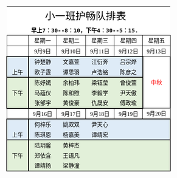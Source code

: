 <!doctype html public "-//w3c//dtd xhtml 1.0 transitional//en" "http://www.w3.org/tr/xhtml1/dtd/xhtml1-transitional.dtd">
<html xmlns:v="urn:schemas-microsoft-com:vml"
xmlns:o="urn:schemas-microsoft-com:office:office"
xmlns:x="urn:schemas-microsoft-com:office:excel"
xmlns="http://www.w3.org/TR/REC-html40">

<head>
<meta http-equiv="Content-Type" content="text/html; charset=utf-8">
<meta name="ProgId" content="Excel.Sheet">
<meta name="Generator" content="Aspose.Cell 18.4">
<link rel="File-List" href="090520175159_files/filelist.xml">
<link rel="Edit-Time-Data" href="090520175159_files/editdata.mso">
<link rel="OLE-Object-Data" href="090520175159_files/oledata.mso">
<!--[if gte mso 9]><xml>
 <o:DocumentProperties>
  <o:Author>bin chen</o:Author>
  <o:Created>2015-06-06T02:19:34Z</o:Created>
  <o:LastSaved>2019-09-05T19:19:11Z</o:LastSaved>
</o:DocumentProperties>
</xml><![endif]-->
<style>
<!--table
 {mso-displayed-decimal-separator:"\.";
 mso-displayed-thousand-separator:"\,";}
@page
 {
 mso-header-data:"";
 mso-footer-data:"";
 margin:0.75in 0.7in 0.75in 0.7in;
 mso-header-margin:0.3in;
 mso-footer-margin:0.3in;
 mso-page-orientation:Portrait;
 }
tr
 {mso-height-source:auto;
 mso-ruby-visibility:none;}
col
 {mso-width-source:auto;
 mso-ruby-visibility:none;}
br
 {mso-data-placement:same-cell;}
ruby
 {ruby-align:left;}
.style0
 {
 mso-number-format:General;
 text-align:general;
 vertical-align:bottom;
 white-space:nowrap;
 background:white;
 mso-pattern:auto;
 color:#000000;
 font-size:11pt;
 font-weight:400;
 font-style:normal;
 font-family:"等线","sans-serif";
 border:none;
 mso-protection:locked visible;
 mso-style-name:Normal;
 mso-style-id:0;}
.font0
 {
 color:#000000;
 font-size:11pt;
 font-weight:400;
 font-style:normal;
 font-family:"等线","sans-serif"; }
.font1
 {
 color:#000000;
 font-size:10pt;
 font-weight:400;
 font-style:normal;
 font-family:"Arial","sans-serif"; }
.font2
 {
 color:#000000;
 font-size:9pt;
 font-weight:400;
 font-style:normal;
 font-family:"等线","monospace"; }
.font3
 {
 color:#FF0000;
 font-size:11pt;
 font-weight:400;
 font-style:normal;
 font-family:"等线","sans-serif"; }
.font4
 {
 color:#000000;
 font-size:20pt;
 font-weight:400;
 font-style:normal;
 font-family:"等线","monospace"; }
.font5
 {
 color:#000000;
 font-size:11pt;
 font-weight:700;
 font-style:normal;
 font-family:"等线","monospace"; }
td
 {mso-style-parent:style0;
 mso-number-format:General;
 text-align:general;
 vertical-align:bottom;
 white-space:nowrap;
 background:white;
 mso-pattern:auto;
 color:#000000;
 font-size:11pt;
 font-weight:400;
 font-style:normal;
 font-family:"等线","sans-serif";
 border:none;
 mso-protection:locked visible;
 mso-ignore:padding;}
.style0
 {
 text-align:general;
 vertical-align:bottom;
 white-space:nowrap;
 background:white;
 mso-pattern:auto;
 color:#000000;
 font-size:11pt;
 font-weight:400;
 font-style:normal;
 font-family:"等线","sans-serif";
 mso-protection:locked visible;
 mso-style-name:"Normal";
 }
.style1
 {
 text-align:general;
 vertical-align:middle;
 white-space:nowrap;
 background:white;
 mso-pattern:auto;
 color:#000000;
 font-size:10pt;
 font-weight:400;
 font-style:normal;
 font-family:"Arial","sans-serif";
 mso-protection:locked visible;
 }
.style2
 {
 text-align:general;
 vertical-align:middle;
 white-space:nowrap;
 background:white;
 mso-pattern:auto;
 color:#000000;
 font-size:10pt;
 font-weight:400;
 font-style:normal;
 font-family:"Arial","sans-serif";
 mso-protection:locked visible;
 }
.style3
 {
 text-align:general;
 vertical-align:middle;
 white-space:nowrap;
 background:white;
 mso-pattern:auto;
 color:#000000;
 font-size:10pt;
 font-weight:400;
 font-style:normal;
 font-family:"Arial","sans-serif";
 mso-protection:locked visible;
 }
.style4
 {
 text-align:general;
 vertical-align:middle;
 white-space:nowrap;
 background:white;
 mso-pattern:auto;
 color:#000000;
 font-size:10pt;
 font-weight:400;
 font-style:normal;
 font-family:"Arial","sans-serif";
 mso-protection:locked visible;
 }
.style5
 {
 text-align:general;
 vertical-align:middle;
 white-space:nowrap;
 background:white;
 mso-pattern:auto;
 color:#000000;
 font-size:10pt;
 font-weight:400;
 font-style:normal;
 font-family:"Arial","sans-serif";
 mso-protection:locked visible;
 }
.style6
 {
 text-align:general;
 vertical-align:middle;
 white-space:nowrap;
 background:white;
 mso-pattern:auto;
 color:#000000;
 font-size:10pt;
 font-weight:400;
 font-style:normal;
 font-family:"Arial","sans-serif";
 mso-protection:locked visible;
 }
.style7
 {
 text-align:general;
 vertical-align:middle;
 white-space:nowrap;
 background:white;
 mso-pattern:auto;
 color:#000000;
 font-size:10pt;
 font-weight:400;
 font-style:normal;
 font-family:"Arial","sans-serif";
 mso-protection:locked visible;
 }
.style8
 {
 text-align:general;
 vertical-align:middle;
 white-space:nowrap;
 background:white;
 mso-pattern:auto;
 color:#000000;
 font-size:10pt;
 font-weight:400;
 font-style:normal;
 font-family:"Arial","sans-serif";
 mso-protection:locked visible;
 }
.style9
 {
 text-align:general;
 vertical-align:middle;
 white-space:nowrap;
 background:white;
 mso-pattern:auto;
 color:#000000;
 font-size:10pt;
 font-weight:400;
 font-style:normal;
 font-family:"Arial","sans-serif";
 mso-protection:locked visible;
 }
.style10
 {
 text-align:general;
 vertical-align:middle;
 white-space:nowrap;
 background:white;
 mso-pattern:auto;
 color:#000000;
 font-size:10pt;
 font-weight:400;
 font-style:normal;
 font-family:"Arial","sans-serif";
 mso-protection:locked visible;
 }
.style11
 {
 text-align:general;
 vertical-align:middle;
 white-space:nowrap;
 background:white;
 mso-pattern:auto;
 color:#000000;
 font-size:10pt;
 font-weight:400;
 font-style:normal;
 font-family:"Arial","sans-serif";
 mso-protection:locked visible;
 }
.style12
 {
 text-align:general;
 vertical-align:middle;
 white-space:nowrap;
 background:white;
 mso-pattern:auto;
 color:#000000;
 font-size:10pt;
 font-weight:400;
 font-style:normal;
 font-family:"Arial","sans-serif";
 mso-protection:locked visible;
 }
.style13
 {
 text-align:general;
 vertical-align:middle;
 white-space:nowrap;
 background:white;
 mso-pattern:auto;
 color:#000000;
 font-size:10pt;
 font-weight:400;
 font-style:normal;
 font-family:"Arial","sans-serif";
 mso-protection:locked visible;
 }
.style14
 {
 text-align:general;
 vertical-align:middle;
 white-space:nowrap;
 background:white;
 mso-pattern:auto;
 color:#000000;
 font-size:10pt;
 font-weight:400;
 font-style:normal;
 font-family:"Arial","sans-serif";
 mso-protection:locked visible;
 }
.x15
 {
 mso-style-parent:style0;
 mso-number-format:General;
 text-align:general;
 vertical-align:bottom;
 white-space:nowrap;
 background:white;
 mso-pattern:auto;
 color:#000000;
 font-size:11pt;
 font-weight:400;
 font-style:normal;
 font-family:"等线","sans-serif";
 mso-protection:locked visible;
 }
.style16
 {
 mso-number-format:"0%";
 text-align:general;
 vertical-align:middle;
 white-space:nowrap;
 background:white;
 mso-pattern:auto;
 color:#000000;
 font-size:10pt;
 font-weight:400;
 font-style:normal;
 font-family:"Arial","sans-serif";
 mso-protection:locked visible;
 mso-style-name:"Percent";
 }
.style17
 {
 mso-number-format:"_ \0022¥\0022* \#\,\#\#0\.00_ \;_ \0022¥\0022* -\#\,\#\#0\.00_ \;_ \0022¥\0022* \0022-\0022??_ \;_ \@_ ";
 text-align:general;
 vertical-align:middle;
 white-space:nowrap;
 background:white;
 mso-pattern:auto;
 color:#000000;
 font-size:10pt;
 font-weight:400;
 font-style:normal;
 font-family:"Arial","sans-serif";
 mso-protection:locked visible;
 mso-style-name:"Currency";
 }
.style18
 {
 mso-number-format:"_ \0022¥\0022* \#\,\#\#0_ \;_ \0022¥\0022* -\#\,\#\#0_ \;_ \0022¥\0022* \0022-\0022_ \;_ \@_ ";
 text-align:general;
 vertical-align:middle;
 white-space:nowrap;
 background:white;
 mso-pattern:auto;
 color:#000000;
 font-size:10pt;
 font-weight:400;
 font-style:normal;
 font-family:"Arial","sans-serif";
 mso-protection:locked visible;
 mso-style-name:"Currency [0]";
 }
.style19
 {
 mso-number-format:"_ * \#\,\#\#0\.00_ \;_ * -\#\,\#\#0\.00_ \;_ * \0022-\0022??_ \;_ \@_ ";
 text-align:general;
 vertical-align:middle;
 white-space:nowrap;
 background:white;
 mso-pattern:auto;
 color:#000000;
 font-size:10pt;
 font-weight:400;
 font-style:normal;
 font-family:"Arial","sans-serif";
 mso-protection:locked visible;
 mso-style-name:"Comma";
 }
.style20
 {
 mso-number-format:"_ * \#\,\#\#0_ \;_ * -\#\,\#\#0_ \;_ * \0022-\0022_ \;_ \@_ ";
 text-align:general;
 vertical-align:middle;
 white-space:nowrap;
 background:white;
 mso-pattern:auto;
 color:#000000;
 font-size:10pt;
 font-weight:400;
 font-style:normal;
 font-family:"Arial","sans-serif";
 mso-protection:locked visible;
 mso-style-name:"Comma [0]";
 }
.x21
 {
 mso-style-parent:style0;
 mso-number-format:General;
 text-align:center;
 vertical-align:middle;
 white-space:nowrap;
 background:#DEEBF7;
 mso-pattern:auto none;
 color:#000000;
 font-size:11pt;
 font-weight:400;
 font-style:normal;
 font-family:"等线","sans-serif";
 border-top:none;
 border-right:none;
 border-bottom:2px solid windowtext;
 border-left:2px solid windowtext;
 mso-diagonal-down:none;
 mso-diagonal-up:none;
 mso-protection:locked visible;
 }
.x22
 {
 mso-style-parent:style0;
 mso-number-format:General;
 text-align:center;
 vertical-align:middle;
 white-space:nowrap;
 background:#DEEBF7;
 mso-pattern:auto none;
 color:#000000;
 font-size:11pt;
 font-weight:400;
 font-style:normal;
 font-family:"等线","sans-serif";
 border-top:none;
 border-right:none;
 border-bottom:2px solid windowtext;
 border-left:none;
 mso-diagonal-down:none;
 mso-diagonal-up:none;
 mso-protection:locked visible;
 }
.x23
 {
 mso-style-parent:style0;
 mso-number-format:General;
 text-align:center;
 vertical-align:middle;
 white-space:nowrap;
 background:#DEEBF7;
 mso-pattern:auto none;
 color:#000000;
 font-size:11pt;
 font-weight:400;
 font-style:normal;
 font-family:"等线","sans-serif";
 border-top:none;
 border-right:2px solid windowtext;
 border-bottom:2px solid windowtext;
 border-left:none;
 mso-diagonal-down:none;
 mso-diagonal-up:none;
 mso-protection:locked visible;
 }
.x24
 {
 mso-style-parent:style0;
 mso-number-format:General;
 text-align:center;
 vertical-align:middle;
 white-space:nowrap;
 background:#E2F0D9;
 mso-pattern:auto none;
 color:#000000;
 font-size:11pt;
 font-weight:400;
 font-style:normal;
 font-family:"等线","sans-serif";
 border-top:2px solid windowtext;
 border-right:none;
 border-bottom:none;
 border-left:none;
 mso-diagonal-down:none;
 mso-diagonal-up:none;
 mso-protection:locked visible;
 }
.x25
 {
 mso-style-parent:style0;
 mso-number-format:General;
 text-align:center;
 vertical-align:middle;
 white-space:nowrap;
 background:#E2F0D9;
 mso-pattern:auto none;
 color:#000000;
 font-size:11pt;
 font-weight:400;
 font-style:normal;
 font-family:"等线","sans-serif";
 mso-protection:locked visible;
 }
.x26
 {
 mso-style-parent:style0;
 mso-number-format:General;
 text-align:center;
 vertical-align:middle;
 white-space:nowrap;
 background:#E2F0D9;
 mso-pattern:auto none;
 color:#000000;
 font-size:11pt;
 font-weight:400;
 font-style:normal;
 font-family:"等线","sans-serif";
 border-top:2px solid windowtext;
 border-right:none;
 border-bottom:none;
 border-left:2px solid windowtext;
 mso-diagonal-down:none;
 mso-diagonal-up:none;
 mso-protection:locked visible;
 }
.x27
 {
 mso-style-parent:style0;
 mso-number-format:General;
 text-align:center;
 vertical-align:middle;
 white-space:nowrap;
 background:#E2F0D9;
 mso-pattern:auto none;
 color:#000000;
 font-size:11pt;
 font-weight:400;
 font-style:normal;
 font-family:"等线","sans-serif";
 border-top:none;
 border-right:2px solid windowtext;
 border-bottom:none;
 border-left:none;
 mso-diagonal-down:none;
 mso-diagonal-up:none;
 mso-protection:locked visible;
 }
.x28
 {
 mso-style-parent:style0;
 mso-number-format:General;
 text-align:center;
 vertical-align:middle;
 white-space:nowrap;
 background:#E2F0D9;
 mso-pattern:auto none;
 color:#000000;
 font-size:11pt;
 font-weight:400;
 font-style:normal;
 font-family:"等线","sans-serif";
 border-top:none;
 border-right:none;
 border-bottom:none;
 border-left:2px solid windowtext;
 mso-diagonal-down:none;
 mso-diagonal-up:none;
 mso-protection:locked visible;
 }
.x29
 {
 mso-style-parent:style0;
 mso-number-format:General;
 text-align:center;
 vertical-align:middle;
 white-space:nowrap;
 background:#E2F0D9;
 mso-pattern:auto none;
 color:#000000;
 font-size:11pt;
 font-weight:400;
 font-style:normal;
 font-family:"等线","sans-serif";
 border-top:none;
 border-right:none;
 border-bottom:2px solid windowtext;
 border-left:2px solid windowtext;
 mso-diagonal-down:none;
 mso-diagonal-up:none;
 mso-protection:locked visible;
 }
.x30
 {
 mso-style-parent:style0;
 mso-number-format:General;
 text-align:center;
 vertical-align:bottom;
 white-space:nowrap;
 background:#E2F0D9;
 mso-pattern:auto none;
 color:#000000;
 font-size:11pt;
 font-weight:400;
 font-style:normal;
 font-family:"等线","sans-serif";
 border-top:none;
 border-right:none;
 border-bottom:2px solid windowtext;
 border-left:none;
 mso-diagonal-down:none;
 mso-diagonal-up:none;
 mso-protection:locked visible;
 }
.x31
 {
 mso-style-parent:style0;
 mso-number-format:General;
 text-align:general;
 vertical-align:bottom;
 white-space:nowrap;
 background:#E2F0D9;
 mso-pattern:auto none;
 color:#000000;
 font-size:11pt;
 font-weight:400;
 font-style:normal;
 font-family:"等线","sans-serif";
 border-top:none;
 border-right:none;
 border-bottom:2px solid windowtext;
 border-left:none;
 mso-diagonal-down:none;
 mso-diagonal-up:none;
 mso-protection:locked visible;
 }
.x32
 {
 mso-style-parent:style0;
 mso-number-format:General;
 text-align:general;
 vertical-align:bottom;
 white-space:nowrap;
 background:#E2F0D9;
 mso-pattern:auto none;
 color:#000000;
 font-size:11pt;
 font-weight:400;
 font-style:normal;
 font-family:"等线","sans-serif";
 border-top:none;
 border-right:2px solid windowtext;
 border-bottom:2px solid windowtext;
 border-left:none;
 mso-diagonal-down:none;
 mso-diagonal-up:none;
 mso-protection:locked visible;
 }
.x33
 {
 mso-style-parent:style0;
 mso-number-format:General;
 text-align:center;
 vertical-align:middle;
 white-space:nowrap;
 background:#DEEBF7;
 mso-pattern:auto none;
 color:#000000;
 font-size:11pt;
 font-weight:400;
 font-style:normal;
 font-family:"等线","sans-serif";
 border-top:none;
 border-right:none;
 border-bottom:none;
 border-left:2px solid windowtext;
 mso-diagonal-down:none;
 mso-diagonal-up:none;
 mso-protection:locked visible;
 }
.x34
 {
 mso-style-parent:style0;
 mso-number-format:General;
 text-align:center;
 vertical-align:middle;
 white-space:nowrap;
 background:#DEEBF7;
 mso-pattern:auto none;
 color:#000000;
 font-size:11pt;
 font-weight:400;
 font-style:normal;
 font-family:"等线","sans-serif";
 mso-protection:locked visible;
 }
.x35
 {
 mso-style-parent:style0;
 mso-number-format:General;
 text-align:general;
 vertical-align:bottom;
 white-space:nowrap;
 background:white;
 mso-pattern:auto;
 color:#000000;
 font-size:11pt;
 font-weight:400;
 font-style:normal;
 font-family:"等线","sans-serif";
 border-top:1px solid windowtext;
 border-right:1px solid windowtext;
 border-bottom:1px solid windowtext;
 border-left:1px solid windowtext;
 mso-diagonal-down:none;
 mso-diagonal-up:none;
 mso-protection:locked visible;
 }
.x36
 {
 mso-style-parent:style0;
 mso-number-format:General;
 text-align:center;
 vertical-align:bottom;
 white-space:nowrap;
 background:white;
 mso-pattern:auto;
 color:#000000;
 font-size:11pt;
 font-weight:400;
 font-style:normal;
 font-family:"等线","sans-serif";
 border-top:1px solid windowtext;
 border-right:1px solid windowtext;
 border-bottom:1px solid windowtext;
 border-left:1px solid windowtext;
 mso-diagonal-down:none;
 mso-diagonal-up:none;
 mso-protection:locked visible;
 }
.x37
 {
 mso-style-parent:style0;
 mso-number-format:"m\0022月\0022d\0022日\0022";
 text-align:center;
 vertical-align:bottom;
 white-space:nowrap;
 background:white;
 mso-pattern:auto;
 color:#000000;
 font-size:11pt;
 font-weight:400;
 font-style:normal;
 font-family:"等线","sans-serif";
 border-top:1px solid windowtext;
 border-right:1px solid windowtext;
 border-bottom:1px solid windowtext;
 border-left:1px solid windowtext;
 mso-diagonal-down:none;
 mso-diagonal-up:none;
 mso-protection:locked visible;
 }
.x38
 {
 mso-style-parent:style0;
 mso-number-format:General;
 text-align:center;
 vertical-align:middle;
 white-space:nowrap;
 background:#DEEBF7;
 mso-pattern:auto none;
 color:#000000;
 font-size:11pt;
 font-weight:400;
 font-style:normal;
 font-family:"等线","sans-serif";
 border-top:none;
 border-right:2px solid windowtext;
 border-bottom:none;
 border-left:none;
 mso-diagonal-down:none;
 mso-diagonal-up:none;
 mso-protection:locked visible;
 }
.x39
 {
 mso-style-parent:style0;
 mso-number-format:General;
 text-align:center;
 vertical-align:bottom;
 white-space:nowrap;
 background:#DEEBF7;
 mso-pattern:auto none;
 color:#000000;
 font-size:11pt;
 font-weight:400;
 font-style:normal;
 font-family:"等线","sans-serif";
 border-top:none;
 border-right:2px solid windowtext;
 border-bottom:2px solid windowtext;
 border-left:2px solid windowtext;
 mso-diagonal-down:none;
 mso-diagonal-up:none;
 mso-protection:locked visible;
 }
.x40
 {
 mso-style-parent:style0;
 mso-number-format:General;
 text-align:center;
 vertical-align:middle;
 white-space:nowrap;
 background:#E2F0D9;
 mso-pattern:auto none;
 color:#000000;
 font-size:11pt;
 font-weight:400;
 font-style:normal;
 font-family:"等线","sans-serif";
 border-top:2px solid windowtext;
 border-right:2px solid windowtext;
 border-bottom:none;
 border-left:2px solid windowtext;
 mso-diagonal-down:none;
 mso-diagonal-up:none;
 mso-protection:locked visible;
 }
.x41
 {
 mso-style-parent:style0;
 mso-number-format:General;
 text-align:center;
 vertical-align:middle;
 white-space:nowrap;
 background:#E2F0D9;
 mso-pattern:auto none;
 color:#000000;
 font-size:11pt;
 font-weight:400;
 font-style:normal;
 font-family:"等线","sans-serif";
 border-top:none;
 border-right:2px solid windowtext;
 border-bottom:none;
 border-left:2px solid windowtext;
 mso-diagonal-down:none;
 mso-diagonal-up:none;
 mso-protection:locked visible;
 }
.x42
 {
 mso-style-parent:style0;
 mso-number-format:General;
 text-align:center;
 vertical-align:bottom;
 white-space:nowrap;
 background:#DEEBF7;
 mso-pattern:auto none;
 color:#000000;
 font-size:11pt;
 font-weight:400;
 font-style:normal;
 font-family:"等线","sans-serif";
 border-top:none;
 border-right:none;
 border-bottom:2px solid windowtext;
 border-left:2px solid windowtext;
 mso-diagonal-down:none;
 mso-diagonal-up:none;
 mso-protection:locked visible;
 }
.x43
 {
 mso-style-parent:style0;
 mso-number-format:General;
 text-align:center;
 vertical-align:middle;
 white-space:nowrap;
 background:#E2F0D9;
 mso-pattern:auto none;
 color:#000000;
 font-size:11pt;
 font-weight:400;
 font-style:normal;
 font-family:"等线","sans-serif";
 border-top:2px solid windowtext;
 border-right:none;
 border-bottom:none;
 border-left:2px solid windowtext;
 mso-diagonal-down:none;
 mso-diagonal-up:none;
 mso-protection:locked visible;
 }
.x44
 {
 mso-style-parent:style0;
 mso-number-format:General;
 text-align:center;
 vertical-align:middle;
 white-space:nowrap;
 background:#E2F0D9;
 mso-pattern:auto none;
 color:#000000;
 font-size:11pt;
 font-weight:400;
 font-style:normal;
 font-family:"等线","sans-serif";
 border-top:none;
 border-right:none;
 border-bottom:none;
 border-left:2px solid windowtext;
 mso-diagonal-down:none;
 mso-diagonal-up:none;
 mso-protection:locked visible;
 }
.x45
 {
 mso-style-parent:style0;
 mso-number-format:General;
 text-align:center;
 vertical-align:middle;
 white-space:nowrap;
 background:#E2F0D9;
 mso-pattern:auto none;
 color:#000000;
 font-size:11pt;
 font-weight:400;
 font-style:normal;
 font-family:"等线","sans-serif";
 border-top:none;
 border-right:none;
 border-bottom:2px solid windowtext;
 border-left:2px solid windowtext;
 mso-diagonal-down:none;
 mso-diagonal-up:none;
 mso-protection:locked visible;
 }
.x46
 {
 mso-style-parent:style0;
 mso-number-format:General;
 text-align:center;
 vertical-align:middle;
 white-space:nowrap;
 background:white;
 mso-pattern:auto;
 color:#FF0000;
 font-size:11pt;
 font-weight:400;
 font-style:normal;
 font-family:"等线","sans-serif";
 border-top:none;
 border-right:2px solid windowtext;
 border-bottom:none;
 border-left:2px solid windowtext;
 mso-diagonal-down:none;
 mso-diagonal-up:none;
 mso-protection:locked visible;
 }
.x47
 {
 mso-style-parent:style0;
 mso-number-format:General;
 text-align:center;
 vertical-align:middle;
 white-space:nowrap;
 background:white;
 mso-pattern:auto;
 color:#FF0000;
 font-size:11pt;
 font-weight:400;
 font-style:normal;
 font-family:"等线","monospace";
 border-top:none;
 border-right:2px solid windowtext;
 border-bottom:none;
 border-left:2px solid windowtext;
 mso-diagonal-down:none;
 mso-diagonal-up:none;
 mso-protection:locked visible;
 }
.x48
 {
 mso-style-parent:style0;
 mso-number-format:General;
 text-align:center;
 vertical-align:middle;
 white-space:nowrap;
 background:white;
 mso-pattern:auto;
 color:#000000;
 font-size:20pt;
 font-weight:400;
 font-style:normal;
 font-family:"等线","monospace";
 mso-protection:locked visible;
 }
.x49
 {
 mso-style-parent:style0;
 mso-number-format:General;
 text-align:center;
 vertical-align:middle;
 white-space:nowrap;
 background:white;
 mso-pattern:auto;
 color:#000000;
 font-size:11pt;
 font-weight:400;
 font-style:normal;
 font-family:"等线","sans-serif";
 mso-protection:locked visible;
 }
.x50
 {
 mso-style-parent:style0;
 mso-number-format:General;
 text-align:center;
 vertical-align:middle;
 white-space:nowrap;
 background:#E2F0D9;
 mso-pattern:auto none;
 color:#000000;
 font-size:11pt;
 font-weight:400;
 font-style:normal;
 font-family:"等线","sans-serif";
 border-top:2px solid windowtext;
 border-right:2px solid windowtext;
 border-bottom:none;
 border-left:none;
 mso-diagonal-down:none;
 mso-diagonal-up:none;
 mso-protection:locked visible;
 }
.x51
 {
 mso-style-parent:style0;
 mso-number-format:General;
 text-align:general;
 vertical-align:bottom;
 white-space:nowrap;
 background:#E2F0D9;
 mso-pattern:auto none;
 color:#000000;
 font-size:11pt;
 font-weight:400;
 font-style:normal;
 font-family:"等线","sans-serif";
 mso-protection:locked visible;
 }
.x52
 {
 mso-style-parent:style0;
 mso-number-format:General;
 text-align:general;
 vertical-align:bottom;
 white-space:nowrap;
 background:white;
 mso-pattern:auto;
 color:#000000;
 font-size:11pt;
 font-weight:400;
 font-style:normal;
 font-family:"等线","sans-serif";
 border-top:1px solid windowtext;
 border-right:1px solid windowtext;
 border-bottom:none;
 border-left:1px solid windowtext;
 mso-diagonal-down:none;
 mso-diagonal-up:none;
 mso-protection:locked visible;
 }
.x53
 {
 mso-style-parent:style0;
 mso-number-format:"m\0022月\0022d\0022日\0022";
 text-align:center;
 vertical-align:middle;
 white-space:nowrap;
 background:white;
 mso-pattern:auto;
 color:#000000;
 font-size:11pt;
 font-weight:400;
 font-style:normal;
 font-family:"等线","sans-serif";
 border-top:1px solid windowtext;
 border-right:1px solid windowtext;
 border-bottom:none;
 border-left:1px solid windowtext;
 mso-diagonal-down:none;
 mso-diagonal-up:none;
 mso-protection:locked visible;
 }
.x54
 {
 mso-style-parent:style0;
 mso-number-format:General;
 text-align:center;
 vertical-align:bottom;
 white-space:nowrap;
 background:#DEEBF7;
 mso-pattern:auto none;
 color:#000000;
 font-size:11pt;
 font-weight:400;
 font-style:normal;
 font-family:"等线","sans-serif";
 border-top:2px solid windowtext;
 border-right:none;
 border-bottom:none;
 border-left:2px solid windowtext;
 mso-diagonal-down:none;
 mso-diagonal-up:none;
 mso-protection:locked visible;
 }
.x55
 {
 mso-style-parent:style0;
 mso-number-format:General;
 text-align:center;
 vertical-align:middle;
 white-space:nowrap;
 background:#DEEBF7;
 mso-pattern:auto none;
 color:#000000;
 font-size:11pt;
 font-weight:400;
 font-style:normal;
 font-family:"等线","sans-serif";
 border-top:2px solid windowtext;
 border-right:none;
 border-bottom:none;
 border-left:2px solid windowtext;
 mso-diagonal-down:none;
 mso-diagonal-up:none;
 mso-protection:locked visible;
 }
.x56
 {
 mso-style-parent:style0;
 mso-number-format:General;
 text-align:center;
 vertical-align:middle;
 white-space:nowrap;
 background:#DEEBF7;
 mso-pattern:auto none;
 color:#000000;
 font-size:11pt;
 font-weight:400;
 font-style:normal;
 font-family:"等线","sans-serif";
 border-top:2px solid windowtext;
 border-right:none;
 border-bottom:none;
 border-left:none;
 mso-diagonal-down:none;
 mso-diagonal-up:none;
 mso-protection:locked visible;
 }
.x57
 {
 mso-style-parent:style0;
 mso-number-format:General;
 text-align:center;
 vertical-align:middle;
 white-space:nowrap;
 background:#DEEBF7;
 mso-pattern:auto none;
 color:#000000;
 font-size:11pt;
 font-weight:400;
 font-style:normal;
 font-family:"等线","sans-serif";
 border-top:2px solid windowtext;
 border-right:2px solid windowtext;
 border-bottom:none;
 border-left:none;
 mso-diagonal-down:none;
 mso-diagonal-up:none;
 mso-protection:locked visible;
 }
.x58
 {
 mso-style-parent:style0;
 mso-number-format:"m\0022月\0022d\0022日\0022";
 text-align:center;
 vertical-align:bottom;
 white-space:nowrap;
 background:white;
 mso-pattern:auto;
 color:#000000;
 font-size:11pt;
 font-weight:400;
 font-style:normal;
 font-family:"等线","sans-serif";
 border-top:1px solid windowtext;
 border-right:1px solid windowtext;
 border-bottom:none;
 border-left:1px solid windowtext;
 mso-diagonal-down:none;
 mso-diagonal-up:none;
 mso-protection:locked visible;
 }
.x59
 {
 mso-style-parent:style0;
 mso-number-format:General;
 text-align:general;
 vertical-align:bottom;
 white-space:nowrap;
 background:white;
 mso-pattern:auto;
 color:#000000;
 font-size:11pt;
 font-weight:400;
 font-style:normal;
 font-family:"等线","sans-serif";
 border-top:none;
 border-right:1px solid windowtext;
 border-bottom:none;
 border-left:1px solid windowtext;
 mso-diagonal-down:none;
 mso-diagonal-up:none;
 mso-protection:locked visible;
 }
.x60
 {
 mso-style-parent:style0;
 mso-number-format:"m\0022月\0022d\0022日\0022";
 text-align:center;
 vertical-align:middle;
 white-space:nowrap;
 background:white;
 mso-pattern:auto;
 color:#000000;
 font-size:11pt;
 font-weight:400;
 font-style:normal;
 font-family:"等线","sans-serif";
 border-top:none;
 border-right:1px solid windowtext;
 border-bottom:none;
 border-left:1px solid windowtext;
 mso-diagonal-down:none;
 mso-diagonal-up:none;
 mso-protection:locked visible;
 }
.x61
 {
 mso-style-parent:style0;
 mso-number-format:General;
 text-align:center;
 vertical-align:bottom;
 white-space:nowrap;
 background:#DEEBF7;
 mso-pattern:auto none;
 color:#000000;
 font-size:11pt;
 font-weight:400;
 font-style:normal;
 font-family:"等线","sans-serif";
 border-top:2px solid windowtext;
 border-right:2px solid windowtext;
 border-bottom:none;
 border-left:2px solid windowtext;
 mso-diagonal-down:none;
 mso-diagonal-up:none;
 mso-protection:locked visible;
 }
.x62
 {
 mso-style-parent:style0;
 mso-number-format:General;
 text-align:center;
 vertical-align:middle;
 white-space:nowrap;
 background:#E2F0D9;
 mso-pattern:auto none;
 color:#000000;
 font-size:11pt;
 font-weight:400;
 font-style:normal;
 font-family:"等线","sans-serif";
 border-top:none;
 border-right:2px solid windowtext;
 border-bottom:2px solid windowtext;
 border-left:2px solid windowtext;
 mso-diagonal-down:none;
 mso-diagonal-up:none;
 mso-protection:locked visible;
 }
.x63
 {
 mso-style-parent:style0;
 mso-number-format:General;
 text-align:center;
 vertical-align:middle;
 white-space:nowrap;
 background:#E2F0D9;
 mso-pattern:auto none;
 color:#000000;
 font-size:11pt;
 font-weight:400;
 font-style:normal;
 font-family:"等线","sans-serif";
 border-top:none;
 border-right:none;
 border-bottom:2px solid windowtext;
 border-left:none;
 mso-diagonal-down:none;
 mso-diagonal-up:none;
 mso-protection:locked visible;
 }
.x64
 {
 mso-style-parent:style0;
 mso-number-format:General;
 text-align:center;
 vertical-align:middle;
 white-space:nowrap;
 background:#E2F0D9;
 mso-pattern:auto none;
 color:#000000;
 font-size:11pt;
 font-weight:400;
 font-style:normal;
 font-family:"等线","sans-serif";
 border-top:none;
 border-right:2px solid windowtext;
 border-bottom:2px solid windowtext;
 border-left:none;
 mso-diagonal-down:none;
 mso-diagonal-up:none;
 mso-protection:locked visible;
 }
.x65
 {
 mso-style-parent:style0;
 mso-number-format:General;
 text-align:general;
 vertical-align:bottom;
 white-space:nowrap;
 background:white;
 mso-pattern:auto;
 color:#000000;
 font-size:11pt;
 font-weight:700;
 font-style:normal;
 font-family:"等线","monospace";
 mso-protection:locked visible;
 }
-->
</style>
<!--[if gte mso 9]><xml>
 <x:ExcelWorkbook>
  <x:ExcelWorksheets>
   <x:ExcelWorksheet>
    <x:Name>Sheet1</x:Name>
<x:WorksheetOptions>
 <x:StandardWidth>2304</x:StandardWidth>
 <x:Print>
  <x:ValidPrinterInfo/>
  <x:PaperSizeIndex>9</x:PaperSizeIndex>
  <x:HorizontalResolution>600</x:HorizontalResolution>
  <x:VerticalResolution>600</x:VerticalResolution>
 </x:Print>
 <x:Selected/>
</x:WorksheetOptions>
   </x:ExcelWorksheet>
  </x:ExcelWorksheets>
  <x:WindowHeight>15840</x:WindowHeight>
  <x:WindowWidth>29040</x:WindowWidth>
  <x:WindowTopX>-120</x:WindowTopX>
  <x:WindowTopY>-120</x:WindowTopY>
  <x:RefModeR1C1/>
  <x:TabRatio>600</x:TabRatio>
  <x:ActiveSheet>0</x:ActiveSheet>
 </x:ExcelWorkbook>
</xml><![endif]-->
</head>
<body link='blue' vlink='purple' >

<table border='0' cellpadding='0' cellspacing='0' width='432' style='border-collapse: 
 collapse;table-layout:fixed;width:324pt'>
 <col width='72' span='6' style='width:54pt'>
 <tr height='19' style='mso-height-source:userset;height:14.25pt' id='r0'>
<td height='19' width='72' style='height:14.25pt;width:54pt;'></td>
<td colspan='4' rowspan='2' height='38' class='x48' width='288' style='height:28.5pt;'>小一班护畅队排表</td>
<td width='72' style='width:54pt;'></td>
 </tr>
 <tr height='19' style='mso-height-source:userset;height:14.25pt' id='r1'>
<td height='19' style='height:14.25pt;'></td>
<td></td>
 </tr>
 <tr height='19' style='mso-height-source:userset;height:14.25pt' id='r2'>
<td height='19' style='height:14.25pt;'></td>
<td colspan='4' class='x65' style='mso-ignore:colspan;'>早上7：30--8：10，下午4：30--5：15.</td>
<td></td>
 </tr>
 <tr height='19' style='mso-height-source:userset;height:14.25pt' id='r3'>
<td height='17' class='x35' style='height:12.75pt;'></td>
<td class='x36'>星期一</td>
<td class='x36'>星期二</td>
<td class='x36'>星期三</td>
<td class='x36'>星期四</td>
<td class='x36'>星期五</td>
 </tr>
 <tr height='20' style='mso-height-source:userset;height:15pt' id='r4'>
<td height='17' class='x52' style='height:12.75pt;'></td>
<td class='x58' x:num="43717">9月9日</td>
<td class='x58' x:num="43718">9月10日</td>
<td class='x58' x:num="43719">9月11日</td>
<td class='x58' x:num="43720">9月12日</td>
<td class='x37' x:num="43721">9月13日</td>
 </tr>
 <tr height='19' style='mso-height-source:userset;height:14.25pt' id='r5'>
<td rowspan='2' height='37' class='x61' style='border-right:2px solid windowtext;border-bottom:2px solid windowtext;height:27.75pt;'>上午</td>
<td class='x55'>钟楚静</td>
<td class='x56'>文嘉萱 </td>
<td class='x56'>江衍奔</td>
<td class='x57'>吕宗烨</td>
<td rowspan='5' height='96' class='x46' style='border-right:2px solid windowtext;height:72pt;'>中秋</td>
 </tr>
 <tr height='20' style='mso-height-source:userset;height:15pt' id='r6'>
<td class='x21'>欧子霆 </td>
<td class='x22'>谭思羽</td>
<td class='x22'>卢浩铭</td>
<td class='x23'>陈彦之</td>
 </tr>
 <tr height='19' style='mso-height-source:userset;height:14.25pt' id='r7'>
<td rowspan='3' height='56' class='x40' style='border-right:2px solid windowtext;border-bottom:2px solid windowtext;height:42pt;'>下午</td>
<td class='x26'>陈妤嫣</td>
<td class='x25'>余柏玮</td>
<td class='x24'>梁钰莹 </td>
<td class='x50'>曾俊萱 </td>
 </tr>
 <tr height='19' style='mso-height-source:userset;height:14.25pt' id='r8'>
<td class='x28'>马蕴仪</td>
<td class='x25'>陈和煦</td>
<td class='x25'>李毅学</td>
<td class='x27'>尹天傲</td>
 </tr>
 <tr height='20' style='mso-height-source:userset;height:15pt' id='r9'>
<td class='x29'>张邹宇</td>
<td class='x63'>黄俊豪</td>
<td class='x63'>仇晟安</td>
<td class='x64'>傅政瑜</td>
 </tr>
 <tr height='20' style='mso-height-source:userset;height:15pt' id='r10'>
<td height='16' class='x59' style='height:12pt;'></td>
<td class='x60' x:num="43724">9月16日</td>
<td class='x60' x:num="43725">9月17日</td>
<td class='x60' x:num="43726">9月18日</td>
<td class='x60' x:num="43727">9月19日</td>
<td class='x53' x:num="43728">9月20日</td>
 </tr>
 <tr height='19' style='mso-height-source:userset;height:14.25pt' id='r11'>
<td rowspan='2' height='37' class='x54' style='border-bottom:2px solid windowtext;height:27.75pt;'>上午</td>
<td class='x55'>何梓乐</td>
<td class='x56'>姚双双</td>
<td class='x56'>尹天心</td>
<td class='x56'></td>
<td class='x57'></td>
 </tr>
 <tr height='20' style='mso-height-source:userset;height:15pt' id='r12'>
<td class='x33'>陈琪恩</td>
<td class='x34'>杨嘉美</td>
<td class='x34'>谭靖宏</td>
<td class='x34'></td>
<td class='x38'></td>
 </tr>
 <tr height='19' style='mso-height-source:userset;height:14.25pt' id='r13'>
<td rowspan='3' height='56' class='x43' style='border-bottom:2px solid windowtext;height:42pt;'>下午</td>
<td class='x26'>陆玥馨</td>
<td class='x24'>黄梓杰</td>
<td class='x24'></td>
<td class='x24'></td>
<td class='x50'></td>
 </tr>
 <tr height='19' style='mso-height-source:userset;height:14.25pt' id='r14'>
<td class='x28'>郑依含</td>
<td class='x25'>王语凡 </td>
<td class='x51'></td>
<td class='x25'></td>
<td class='x27'></td>
 </tr>
 <tr height='20' style='mso-height-source:userset;height:15pt' id='r15'>
<td class='x29'>谭靖扬</td>
<td class='x30'>梁静潼</td>
<td class='x31'></td>
<td class='x31'></td>
<td class='x32'></td>
 </tr>
<![if supportMisalignedColumns]>
 <tr height='0' style='display:none'>
  <td width='72' style='width:54pt'></td>
  <td width='72' style='width:54pt'></td>
  <td width='72' style='width:54pt'></td>
  <td width='72' style='width:54pt'></td>
  <td width='72' style='width:54pt'></td>
  <td width='72' style='width:54pt'></td>
 </tr>
 <![endif]>
</table>

<script language = 'javascript' type='text/javascript'>
 function ChangeRowspanHiddenData()
 {
   var node;
   var params=["r0","r5","r7","r11","r13"];
   for (var i = 0;i < params.length; i++)
   {
       node = document.getElementById(params[i]);
       if (node != null)
       {
           node.style.display = "";
       }
   }
 }
 ChangeRowspanHiddenData();
</script>
<div class="cnzz" style="display: none;">
	        <script src="https://s23.cnzz.com/z_stat.php?id=1277655852&web_id=1277655852" language="JavaScript"></script>
            </div>
            <div class="docpe" style="position: absolute;color: white;margin-left:-450;">
            <a target="_blank" href="http://www.docpe.com">档铺网——在线文档免费处理</a>
            </div>
            </body>

</html>
		
